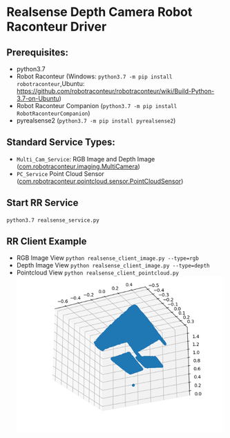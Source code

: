 # Realsense Depth Camera Robot Raconteur Driver

## Prerequisites:
* python3.7
* Robot Raconteur (Windows: `python3.7 -m pip install robotraconteur`,Ubuntu: https://github.com/robotraconteur/robotraconteur/wiki/Build-Python-3.7-on-Ubuntu)
* Robot Raconteur Companion (`python3.7 -m pip install RobotRaconteurCompanion`)
* pyrealsense2 (`python3.7 -m pip install pyrealsense2`)

## Standard Service Types:
* `Multi_Cam_Service`:
RGB Image and Depth Image
([com.robotraconteur.imaging.MultiCamera](https://github.com/robotraconteur/robotraconteur_standard_robdef/blob/942d4f094eb5f686ce86188547a6b470192e045b/group1/com.robotraconteur.imaging.robdef#L90))
* `PC_Service`
Point Cloud Sensor
([com.robotraconteur.pointcloud.sensor.PointCloudSensor](https://github.com/robotraconteur/robotraconteur_standard_robdef/blob/master/group1/com.robotraconteur.pointcloud.sensor.robdef#L47))
## Start RR Service
`python3.7 realsense_service.py`


## RR Client Example
* RGB Image View
`python realsense_client_image.py --type=rgb`
* Depth Image View
`python realsense_client_image.py --type=depth`
* Pointcloud View
`python realsense_client_pointcloud.py`
![Pointcloud_view](pointcloud_view.png)
